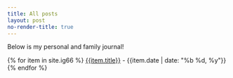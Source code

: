 ```yaml
---
title: All posts
layout: post
no-render-title: true
---
```


Below is my personal and family journal!

<!-- Todo, figure out how to order by date -->

{% for item in site.ig66 %}
[{{item.title}}]({{item.url}}) - {{item.date | date: "%b %d, %y"}}
{% endfor %}
